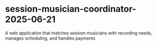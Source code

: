 # session-musician-coordinator-2025-06-21
A web application that matches session musicians with recording needs, manages scheduling, and handles payments
